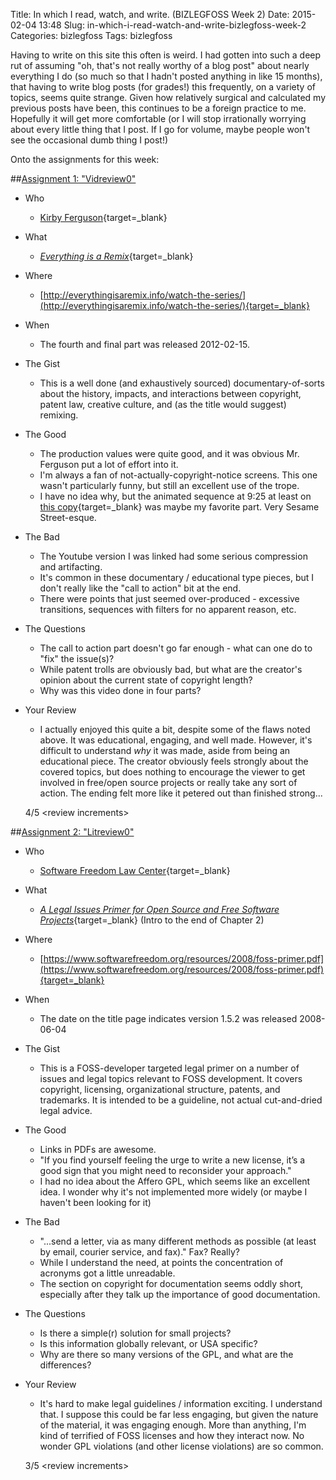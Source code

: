 Title: In which I read, watch, and write. (BIZLEGFOSS Week 2)
Date: 2015-02-04 13:48
Slug: in-which-i-read-watch-and-write-bizlegfoss-week-2
Categories: bizlegfoss
Tags: bizlegfoss

Having to write on this site this often is weird. I had gotten into such a deep
rut of assuming "oh, that's not really worthy of a blog post" about nearly
everything I do (so much so that I hadn't posted anything in like 15 months),
that having to write blog posts (for grades!) this frequently, on a variety of
topics, seems quite strange. Given how relatively surgical and calculated my previous posts have
been, this continues to be a foreign practice to me. Hopefully it will get more
comfortable (or I will stop irrationally worrying about every little thing that
I post. If I go for volume, maybe people won't see the occasional dumb thing I post!)

Onto the assignments for this week:

<div id="vidreview0"></div>

##[Assignment 1: "Vidreview0"](#vidreview0)

- Who
    - [Kirby Ferguson](https://twitter.com/remixeverything){target=_blank}

- What
    - [*Everything is a Remix*](http://everythingisaremix.info/){target=_blank}

- Where
    - [http://everythingisaremix.info/watch-the-series/](http://everythingisaremix.info/watch-the-series/){target=_blank}

- When
    - The fourth and final part was released 2012-02-15.

- The Gist
    - This is a well done (and exhaustively sourced) documentary-of-sorts about
    the history, impacts, and interactions between copyright, patent law, creative
    culture, and (as the title would suggest) remixing.

- The Good
    - The production values were quite good, and it was obvious Mr. Ferguson put
    a lot of effort into it.
    - I'm always a fan of not-actually-copyright-notice screens. This one wasn't
    particularly funny, but still an excellent use of the trope.
    - I have no idea why, but the animated sequence at 9:25 at least on [this copy](https://www.youtube.com/watch?v=coGpmA4saEk){target=_blank} was maybe my favorite part.
    Very Sesame Street-esque.

- The Bad
    - The Youtube version I was linked had some serious compression and artifacting.
    - It's common in these documentary / educational type pieces, but I don't
    really like the "call to action" bit at the end.
    - There were points that just seemed over-produced - excessive transitions,
    sequences with filters for no apparent reason, etc.

- The Questions
    - The call to action part doesn't go far enough - what can one do to "fix" the issue(s)?
    - While patent trolls are obviously bad, but what are the creator's opinion
    about the current state of copyright length?
    - Why was this video done in four parts?

- Your Review
    - I actually enjoyed this quite a bit, despite some of the flaws noted above.
    It was educational, engaging, and well made. However, it's difficult to understand
    *why* it was made, aside from being an educational piece. The creator obviously
    feels strongly about the covered topics, but does nothing to encourage the viewer to
    get involved in free/open source projects or really take any sort of action.
    The ending felt more like it petered out than finished strong...

    4/5 <review increments\>


<div id="litreview0"></div>

##[Assignment 2: "Litreview0"](#litreview0)

- Who
    - [Software Freedom Law Center](https://www.softwarefreedom.org/){target=_blank}

- What
    - [*A Legal Issues Primer for Open Source and Free Software Projects*](https://www.softwarefreedom.org/resources/2008/foss-primer.pdf){target=_blank} (Intro to the end of Chapter 2)

- Where
    - [https://www.softwarefreedom.org/resources/2008/foss-primer.pdf](https://www.softwarefreedom.org/resources/2008/foss-primer.pdf){target=_blank}

- When
    - The date on the title page indicates version 1.5.2 was released 2008-06-04

- The Gist
    - This is a FOSS-developer targeted legal primer on a number of issues and
    legal topics relevant to FOSS development. It covers copyright, licensing,
    organizational structure, patents, and trademarks. It is intended to be a
    guideline, not actual cut-and-dried legal advice.

- The Good
    - Links in PDFs are awesome.
    - "If you find yourself feeling the urge to write a new license, it’s a
good sign that you might need to reconsider your approach."
    - I had no idea about the Affero GPL, which seems like an excellent idea.
    I wonder why it's not implemented more widely (or maybe I haven't been looking for it)
- The Bad
    - "...send a letter, via as many different methods as possible (at least by email, courier service, and fax)." Fax? Really?
    - While I understand the need, at points the concentration of acronyms got a little
    unreadable.
    - The section on copyright for documentation seems oddly short, especially after
    they talk up the importance of good documentation.

- The Questions
    - Is there a simple(r) solution for small projects?
    - Is this information globally relevant, or USA specific?
    - Why are there so many versions of the GPL, and what are the differences?

- Your Review
    - It's hard to make legal guidelines / information exciting. I understand that.
    I suppose this could be far less engaging, but given the nature of the material,
    it was engaging enough. More than anything, I'm kind of terrified of FOSS licenses
    and how they interact now. No wonder GPL violations (and other license violations)
    are so common.

    3/5 <review increments\>